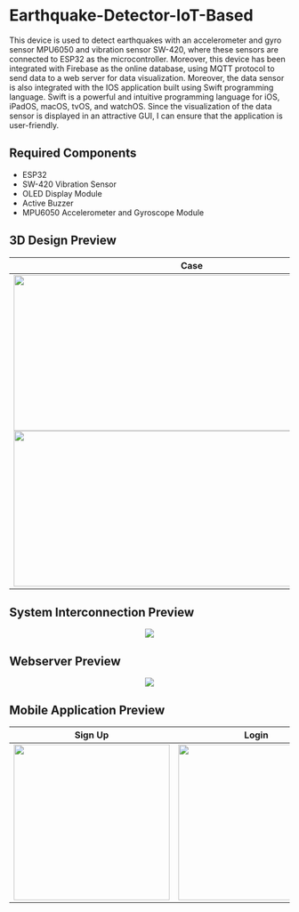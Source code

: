 # Earthquake-Detector-IoT-Based
This device is used to detect earthquakes with an accelerometer and gyro sensor MPU6050 and vibration sensor SW-420, where these sensors are connected to ESP32 as the microcontroller. Moreover, this device has been integrated with Firebase as the online database, using MQTT protocol to send data to a web server for data visualization. Moreover, the data sensor is also integrated with the IOS application built using Swift programming language. Swift is a powerful and intuitive programming language for iOS, iPadOS, macOS, tvOS, and watchOS. Since the visualization of the data sensor is displayed in an attractive GUI, I can ensure that the application is user-friendly.

## Required Components

- ESP32
- SW-420 Vibration Sensor
- OLED Display Module
- Active Buzzer
- MPU6050 Accelerometer and Gyroscope Module

## 3D Design Preview

Case             |  Close
:-------------------------:|:-------------------------:
<img src="https://github.com/wiryanatasunardi/IoT-Based-Earthquake-Detector/blob/main/Documentation/Casing.jpg" width="640" height="280" /> <img src="https://github.com/wiryanatasunardi/IoT-Based-Earthquake-Detector/blob/main/Documentation/Case.jpg" width="640" height="280" /> |  <img src="https://github.com/wiryanatasunardi/IoT-Based-Earthquake-Detector/blob/main/Documentation/Close.jpg" width="640" height = "280" /> <img src="https://github.com/wiryanatasunardi/IoT-Based-Earthquake-Detector/blob/main/Documentation/Close2.jpg" width="640" height = "280" />  

## System Interconnection Preview

<p align="center">
  <img src="https://github.com/wiryanatasunardi/IoT-Based-Earthquake-Detector/blob/main/Documentation/System.jpg" />
</p>

## Webserver Preview

<p align="center">
  <img src="https://github.com/wiryanatasunardi/IoT-Based-Earthquake-Detector/blob/main/Documentation/Webserver.jpg" />
</p>

## Mobile Application Preview

Sign Up   |   Login    |    Main Page   |   Main Page   |   Sensor Visualize    |   Profile
:-------------------------:|:-------------------------:|:-------------------------:|:-------------------------:|:-------------------------:|:-------------------------:
<img src="https://github.com/wiryanatasunardi/IoT-Based-Earthquake-Detector/blob/main/Documentation/signup.jpg" height="280" /> | <img src="https://github.com/wiryanatasunardi/IoT-Based-Earthquake-Detector/blob/main/Documentation/login.jpg" height = "280" /> | <img src="https://github.com/wiryanatasunardi/IoT-Based-Earthquake-Detector/blob/main/Documentation/main.jpg" height = "280" /> | <img src="https://github.com/wiryanatasunardi/IoT-Based-Earthquake-Detector/blob/main/Documentation/main2.jpg" height = "280" /> | <img src="https://github.com/wiryanatasunardi/IoT-Based-Earthquake-Detector/blob/main/Documentation/sensor.jpg" height = "280" /> | <img src="https://github.com/wiryanatasunardi/IoT-Based-Earthquake-Detector/blob/main/Documentation/profile.jpg" height = "280" /> 
